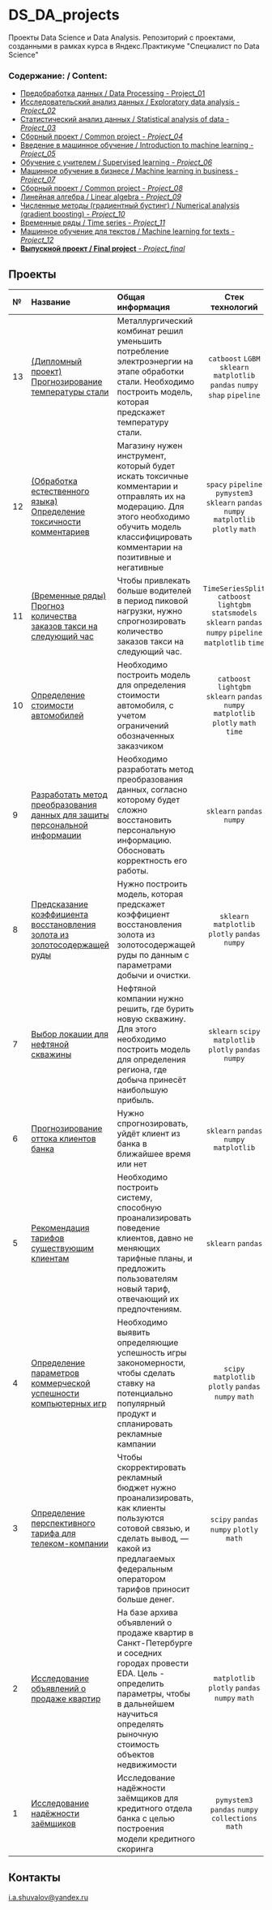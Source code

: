 # DS_DA_projects
Проекты Data Science и Data Analysis. Репозиторий с проектами, созданными в рамках курса в Яндекс.Практикуме "Специалист по Data Science"

### Содержание: / Content:

  - [Предобработка данных / Data Processing - Project_01](01_data_preprocessing)
  - [Исследовательский анализ данных / Exploratory data analysis - *Project_02*](02_research_data_analysis)
  - [Статистический анализ данных / Statistical analysis of data - *Project_03*](03_statistical_data_analysis)
  - [Сборный проект / Common project - *Project_04*](04_project_1)
  - [Введение в машинное обучение / Introduction to machine learning  - *Project_05*](05_introduction_to_machine_learning)
  - [Обучение с учителем / Supervised learning  - *Project_06*](06_Class_imbalance)
  - [Машинное обучение в бизнесе / Machine learning in business  - *Project_07*](07_bootstrap)
  - [Сборный проект / Common project  - *Project_08*](08_recovery_gold)
  - [Линейная алгебра / Linear algebra  - *Project_09*](09_data_encryption_lin_al)
  - [Численные методы (градиентный бустинг) / Numerical analysis (gradient boosting)  - *Project_10*](10_price_of_cars)
  - [Временные ряды / Time series  - *Project_11*](11_time_series)
  - [Машинное обучение для текстов / Machine learning for texts  - *Project_12*](12_ml_text)
  - [**Выпускной проект / Final project**  - *Project_final*](13_final_project)

## Проекты

|№| Название | Общая информация | Стек технологий |
|:---|:-------------------|:----------------------------------------------------------|:-----------:|
|13  |[(Дипломный проект) Прогнозирование температуры стали](13_final_project)|Металлургический комбинат решил уменьшить потребление электроэнергии на этапе обработки стали. Необходимо построить модель, которая предскажет температуру стали.|`catboost` `LGBM` `sklearn` `matplotlib` `pandas` `numpy` `shap` `pipeline`|
|12  |[(Обработка естественного языка) Определение токсичности комментариев](12_ml_text)|Магазину нужен инструмент, который будет искать токсичные комментарии и отправлять их на модерацию. Для этого необходимо обучить модель классифицировать комментарии на позитивные и негативные|`spacy` `pipeline` `pymystem3` `sklearn` `pandas` `numpy` `matplotlib` `plotly` `math`|
|11  |[(Временные ряды) Прогноз количества заказов такси на следующий час](11_time_series)|Чтобы привлекать больше водителей в период пиковой нагрузки, нужно спрогнозировать количество заказов такси на следующий час.|`TimeSeriesSplit` `catboost` `lightgbm` `statsmodels` `sklearn` `pandas` `numpy` `pipeline` `matplotlib`  `time`|
|10  |[Определение стоимости автомобилей](10_price_of_cars)|Необходимо построить модель для определения стоимости автомобиля, с учетом ограничений обозначенных заказчиком|`catboost` `lightgbm` `sklearn` `pandas` `numpy` `matplotlib` `plotly` `math` `time`|
|9   |[Разработать метод преобразования данных для защиты персональной информации](09_data_encryption_lin_al)|Необходимо разработать метод преобразования данных, согласно которому будет сложно восстановить персональную информацию. Обосновать корректность его работы.|`sklearn` `pandas` `numpy` |
|8   |[Предсказание коэффициента восстановления золота из золотосодержащей руды](08_recovery_gold)|Нужно построить модель, которая предскажет коэффициент восстановления золота из золотосодержащей руды по данным с параметрами добычи и очистки.|`sklearn` `matplotlib` `plotly` `pandas` `numpy`|
|7   |[Выбор локации для нефтяной скважины](07_bootstrap)|Нефтяной компании нужно решить, где бурить новую скважину. Для этого необходимо построить модель для определения региона, где добыча принесёт наибольшую прибыль.|`sklearn` `scipy` `matplotlib` `plotly` `pandas` `numpy`|
|6   |[Прогнозирование оттока клиентов банка](06_Class_imbalance)|Нужно спрогнозировать, уйдёт клиент из банка в ближайшее время или нет|`sklearn` `pandas` `numpy` `matplotlib`|
|5   |[Рекомендация тарифов существующим клиентам](05_introduction_to_machine_learning)|Необходимо построить систему, способную проанализировать поведение клиентов, давно не меняющих тарифные планы, и предложить пользователям новый тариф, отвечающий их предпочтениям.|`sklearn` `pandas`|
|4   |[Определение параметров коммерческой успешности компьютерных игр](04_project_1)|Необходимо выявить определяющие успешность игры закономерности, чтобы сделать ставку на потенциально популярный продукт и спланировать рекламные кампании|`scipy` `matplotlib` `plotly` `pandas` `numpy` `math`|
|3   |[Определение перспективного тарифа для телеком-компании](03_statistical_data_analysis)|Чтобы скорректировать рекламный бюджет нужно проанализировать, как клиенты пользуются сотовой связью, и сделать вывод, — какой из предлагаемых федеральным оператором тарифов приносит больше денег.|`scipy` `pandas` `numpy` `plotly` `math`|
|2   |[Исследование объявлений о продаже квартир](02_research_data_analysis)|На базе архива объявлений о продаже квартир в Санкт-Петербурге и соседних городах провести EDA. Цель - определить параметры, чтобы в дальнейшем научиться определять рыночную стоимость объектов недвижимости|`matplotlib` `plotly` `pandas` `numpy` `math`|
|1   |[Исследование надёжности заёмщиков](01_data_preprocessing)|Исследование надёжности заёмщиков для кредитного отдела банка с целью построения модели кредитного скоринга|`pymystem3` `pandas` `numpy` `collections` `math`|

## Контакты

i.a.shuvalov@yandex.ru
